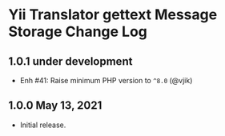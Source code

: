 # Yii Translator gettext Message Storage Change Log

## 1.0.1 under development

- Enh #41: Raise minimum PHP version to `^8.0` (@vjik)

## 1.0.0 May 13, 2021

- Initial release.
